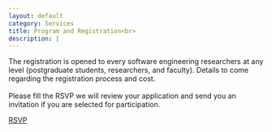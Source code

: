 ```yaml
---
layout: default
category: Services
title: Program and Registration<br>
description: |
---
```

The registration is opened to every software engineering researchers at any level (postgraduate students, researchers, and faculty). Details to come regarding the registration process and cost.
<br>
<br>
Please fill the RSVP we will review your application and send you an invitation if you are selected for participation.						

<a href="https://forms.gle/GtPWeLfmyGLmgTBR6">RSVP</a>


